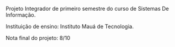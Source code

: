 Projeto Integrador de primeiro semestre do curso de Sistemas De Informação.

Instituição de ensino: Instituto Mauá de Tecnologia.

Nota final do projeto: 8/10
